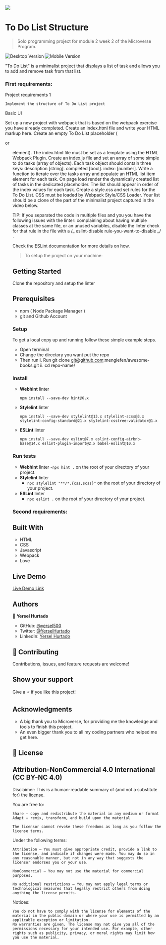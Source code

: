 ![](https://img.shields.io/badge/Microverse-blueviolet)

# To Do List Structure

> Solo programming project for module 2 week 2 of the Microverse Program.

![Desktop Version](https://image.prntscr.com/image/-Q5uLtyzSy-NR1zYpAy2nA.png)
![Mobile Version](https://image.prntscr.com/image/6LxVt0m8TzeeZgwKlktsyg.png)

"To Do List" is a minimalist project that displays a list of task and allows you to add and remove task from that list.

### First requirements:

Project requirements 1

    Implement the structure of To Do List project

Basic UI

Set up a new project with webpack that is based on the webpack exercise you have already completed.
Create an index.html file and write your HTML markup here. Create an empty To Do List placeholder (<div> or <ul> element). The index.html file must be set as a template using the HTML Webpack Plugin.
Create an index.js file and set an array of some simple to do tasks (array of objects). Each task object should contain three keys:
description [string].
completed [bool].
index: [number].
Write a function to iterate over the tasks array and populate an HTML list item element for each task.
On page load render the dynamically created list of tasks in the dedicated placeholder. The list should appear in order of the index values for each task.
Create a style.css and set rules for the To Do List. CSS must be loaded by Webpack Style/CSS Loader. Your list should be a clone of the part of the minimalist project captured in the video below.

TIP: If you separated the code in multiple files and you you have the following issues with the linter: complaining about having multiple classes at the same file, or an unused variables, disable the linter check for that rule in the file with a /_ eslint-disable rule-you-want-to-disable _/ .

Check the ESLint documentation for more details on how.

> To setup the project on your machine:

## Getting Started

Clone the repository and setup the linter

## Prerequisites

- npm ( Node Package Manager )
- git and Github Account

### Setup

To get a local copy up and running follow these simple example steps.

- Open terminal
- Change the directory you want put the repo
- Then run
  i. Run git clone git@github.com:mengiefen/awesome-books.git
  ii. cd repo-name/

### Install

- **Webhint** linter

  `npm install --save-dev hint@6.x`

- **Stylelint** linter

  `npm install --save-dev stylelint@13.x stylelint-scss@3.x stylelint-config-standard@21.x stylelint-csstree-validator@1.x`

- **ESLint** linter

  `npm install --save-dev eslint@7.x eslint-config-airbnb-base@14.x eslint-plugin-import@2.x babel-eslint@10.x`

### Run tests

- **Webhint** linter -`npx hint .` on the root of your directory of your project.
- **Stylelint** linter
  - `npx stylelint "**/*.{css,scss}"` on the root of your directory of your project.
- **ESLint** linter
  - `npx eslint .` on the root of your directory of your project.

### Second requirements:

## Built With

- HTML
- CSS
- Javascript
- Webpack
- Love

## Live Demo

[Live Demo Link](https://yersel500.github.io/to-do-list/)

## Authors

👤 **Yersel Hurtado**

- GitHub: [@yersel500](https://github.com/yersel500/)
- Twitter: [@YerselHurtado](https://twitter.com/YerselHurtado)
- LinkedIn: [Yersel Hurtado](https://www.linkedin.com/in/yersel-hurtado/)

## 🤝 Contributing

Contributions, issues, and feature requests are welcome!

## Show your support

Give a ⭐️ if you like this project!

## Acknowledgments

- A big thank you to Microverse, for providing me the knowledge and tools to finish this project.
- An even bigger thank you to all my coding partners who helped me get here.

## 📝 License

## Attribution-NonCommercial 4.0 International (CC BY-NC 4.0)

Disclaimer: This is a human-readable summary of (and not a substitute for) the [license](https://creativecommons.org/licenses/by-nc/4.0/legalcode).

You are free to:

    Share — copy and redistribute the material in any medium or format
    Adapt — remix, transform, and build upon the material

    The licensor cannot revoke these freedoms as long as you follow the license terms.

Under the following terms:

    Attribution — You must give appropriate credit, provide a link to the license, and indicate if changes were made. You may do so in any reasonable manner, but not in any way that suggests the licensor endorses you or your use.

    NonCommercial — You may not use the material for commercial purposes.

    No additional restrictions — You may not apply legal terms or technological measures that legally restrict others from doing anything the license permits.

Notices:

    You do not have to comply with the license for elements of the material in the public domain or where your use is permitted by an applicable exception or limitation.
    No warranties are given. The license may not give you all of the permissions necessary for your intended use. For example, other rights such as publicity, privacy, or moral rights may limit how you use the material.
